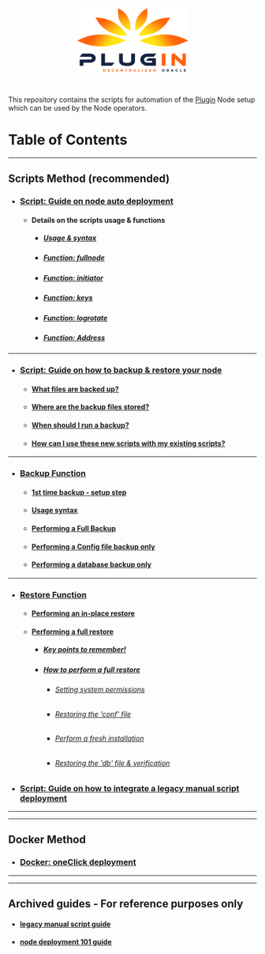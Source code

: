 <br/>
<p align="center">
<a href="https://goplugin.co" target="_blank">
<img src="https://github.com/GoPlugin/Plugin/blob/main/docs/plugin.png" width="225" alt="Plugin logo">
</a>
</p>
<br/>

This repository contains the scripts for automation of the [Plugin](https://goplugin.co/) Node setup which can be used by the Node operators.


# Table of Contents
---
## Scripts Method (recommended)
  - ### [Script: Guide on node auto deployment](docs/node_autosetup.md)
    - #### Details on the scripts usage & functions
      - ##### [Usage & syntax](docs/node_scripts_details.md#usage)
      - ##### [Function: fullnode](docs/node_scripts_details.md#function-fullnode)
      - ##### [Function: initiator](docs/node_scripts_details.md#function-initiator)
      - ##### [Function: keys](docs/node_scripts_details.md#function-keys)
      - ##### [Function: logrotate](docs/node_scripts_details.md#function-logrotate)
      - ##### [Function: Address](docs/node_scripts_details.md#function-address)


---
  - ### [Script: Guide on how to backup & restore your node](docs/node_backup_restore.md)

      - #### [What files are backed up?](docs/node_backup_restore.md#what-files-are-backed-up)
      - #### [Where are the backup files stored?](docs/node_backup_restore.md#where-are-my-backup-files-stored)
      - #### [When should I run a backup?](docs/node_backup_restore.md#when-should-i-run-the-backup-script)
      - #### [How can I use these new scripts with my existing scripts?](docs/node_backup_restore.md#how-do-i-integrate-these-new-scripts-to-my-nodes-existing-scr)
    
---    
  - ### [Backup Function](docs/node_backup_restore.md#performing-a-backup)
      - #### [1st time backup - setup step](docs/node_backup_restore.md#1st-time-backup---setup-step) 
      - #### [Usage syntax](docs/node_backup_restore.md#usage-syntax) 
      - #### [Performing a Full Backup](docs/node_backup_restore.md#full-backup) 
      - #### [Performing a Config file backup only](docs/node_backup_restore.md#config-backup) 
      - #### [Performing a database backup only](docs/node_backup_restore.md#database-backup) 

---
  - ### [Restore Function](docs/node_backup_restore.md#performing-a-restore)

      - #### [Performing an in-place restore](docs/node_backup_restore.md#the-in-place-restore)
      - #### [Performing a full restore](docs/node_backup_restore.md#full-restore)
        - ##### [Key points to remember!](docs/node_backup_restore.md#key-points-to-remember)
        - ##### [How to perform a full restore](docs/node_backup_restore.md#how-to-perform-a-full-restore)
          - ###### [Setting system permissions](docs/node_backup_restore.md#setup-system-permissions)
          - ###### [Restoring the 'conf' file](docs/node_backup_restore.md#restore-the-conf-files)
          - ###### [Perform a fresh installation](docs/node_backup_restore.md#perform-a-fresh-node-deployment-install)
          - ###### [Restoring the 'db' file & verification](docs/node_backup_restore.md#restore-the-database)
  - ### [Script: Guide on how to integrate a legacy manual script deployment](docs/manual-script_integrate_bkup.md)

---
---
## Docker Method
  - ### [Docker: oneClick deployment](oneClickDeploy/README.md)


---
---
## Archived guides - For reference purposes only
   - #### [legacy manual script guide](docs/manual-script-deployment.md)
   - #### [node deployment 101 guide](docs/node_setup_101.md)